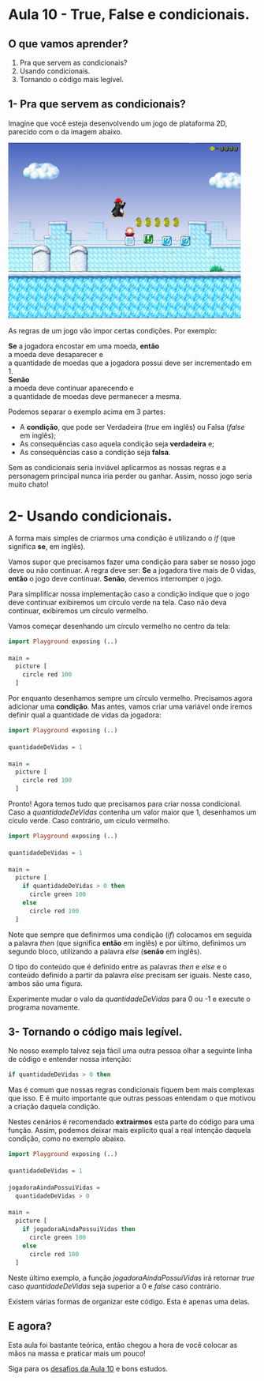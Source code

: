 # Aula 10 - True, False e condicionais.

## O que vamos aprender?

1. Pra que servem as condicionais?
2. Usando condicionais.
3. Tornando o código mais legível.

## 1- Pra que servem as condicionais?

Imagine que você esteja desenvolvendo um jogo de plataforma 2D, parecido com
o da imagem abaixo.

![Imagem do jogo SuperTux](/resources/supertux.png)

As regras de um jogo vão impor certas condições. Por exemplo:

**Se** a jogadora encostar em uma moeda, **então**  
a moeda deve desaparecer e  
a quantidade de moedas que a jogadora possui deve ser incrementado em 1.  
**Senão**    
a moeda deve continuar aparecendo e  
a quantidade de moedas deve permanecer a mesma.

Podemos separar o exemplo acima em 3 partes:  
- A **condição**, que pode ser Verdadeira (*true* em inglês) ou Falsa (*false* em inglês); 
- As consequências caso aquela condição seja **verdadeira** e;  
- As consequências caso a condição seja **falsa**.

Sem as condicionais seria inviável aplicarmos as nossas regras e
a personagem principal nunca iria perder ou ganhar. Assim, nosso jogo
seria muito chato!

# 2- Usando condicionais.

A forma mais simples de criarmos uma condição é utilizando o *if*
(que significa **se**, em inglês).

Vamos supor que precisamos fazer uma condição para saber se nosso jogo
deve ou não continuar. A regra deve ser: **Se** a jogadora tive mais
de 0 vidas, **então** o jogo deve continuar. **Senão**, devemos interromper
o jogo.

Para simplificar nossa implementação caso a condição indique que o
jogo deve continuar exibiremos um círculo verde na tela. Caso não
deva continuar, exibiremos um círculo vermelho.

Vamos começar desenhando um círculo vermelho no centro da tela:

```haskell
import Playground exposing (..)

main =
  picture [
    circle red 100
  ]
```

Por enquanto desenhamos sempre um círculo vermelho. Precisamos agora
adicionar uma **condição**. Mas antes, vamos criar uma variável
onde iremos definir qual a quantidade de vidas da jogadora:

```haskell
import Playground exposing (..)

quantidadeDeVidas = 1

main =
  picture [
    circle red 100
  ]
```

Pronto! Agora temos tudo que precisamos para criar nossa condicional.
Caso a *quantidadeDeVidas* contenha um valor maior que 1, desenhamos
um cículo verde. Caso contrário, um cículo vermelho.

```haskell
import Playground exposing (..)

quantidadeDeVidas = 1

main =
  picture [ 
    if quantidadeDeVidas > 0 then
      circle green 100 
    else 
      circle red 100
  ]
```

Note que sempre que definirmos uma condição (*if*) colocamos 
em seguida a palavra *then* (que significa **então**
em inglês) e por último, definimos um segundo bloco, utilizando
a palavra *else* (**senão** em inglês).  

O tipo do conteúdo que é definido entre as palavras *then*
e *else* e o conteúdo definido a partir da palavra *else*
precisam ser iguais. Neste caso, ambos são uma figura.

Experimente mudar o valo da *quantidadeDeVidas* para 0 ou -1 e
execute o programa novamente.

## 3- Tornando o código mais legível.

No nosso exemplo talvez seja fácil uma outra pessoa olhar
a seguinte linha de código e entender nossa intenção:

```haskell
if quantidadeDeVidas > 0 then
```

Mas é comum que nossas regras condicionais fiquem bem mais
complexas que isso. E é muito importante que outras pessoas 
entendam o que motivou a criação daquela condição.

Nestes cenários é recomendado **extrairmos** esta parte do código
para uma função. Assim, podemos deixar mais explicito qual
a real intenção daquela condição, como no exemplo abaixo.

```haskell
import Playground exposing (..)

quantidadeDeVidas = 1

jogadoraAindaPossuiVidas =
  quantidadeDeVidas > 0

main =
  picture [ 
    if jogadoraAindaPossuiVidas then
      circle green 100 
    else 
      circle red 100
  ]

```

Neste último exemplo, a função *jogadoraAindaPossuiVidas* irá
retornar *true* caso *quantidadeDeVidas* seja superior a 0 e
*false* caso contrário.

Existem várias formas de organizar este código. Esta é apenas
uma delas.

## E agora?

Esta aula foi bastante teórica, então chegou a hora de você
colocar as mãos na massa e praticar mais um pouco!

Siga para os [desafios da Aula 10](/aula_10_desafios.html) e bons estudos.
